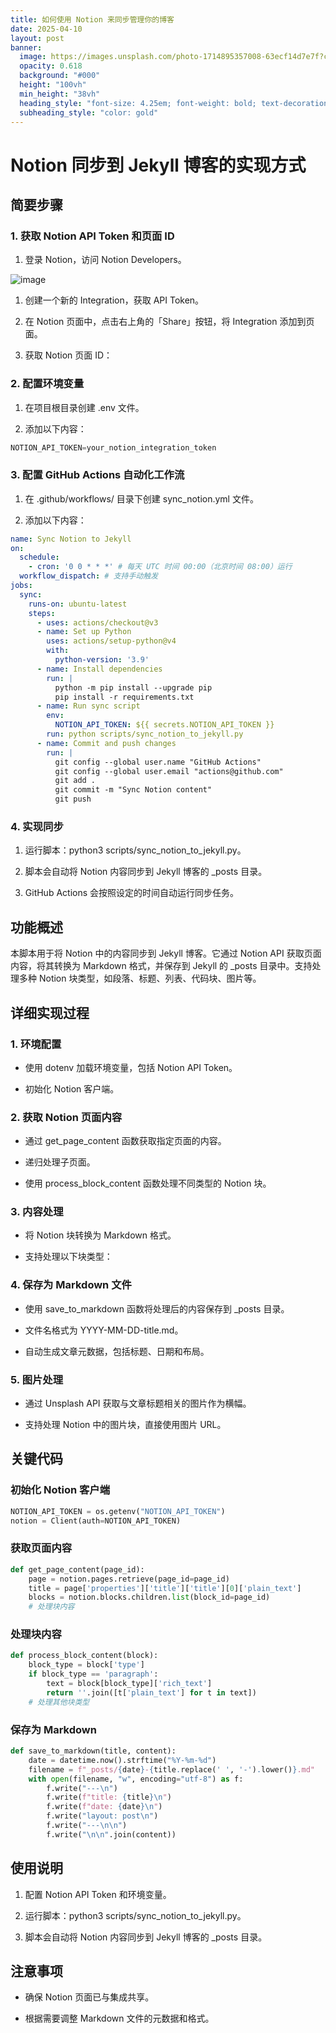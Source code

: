 ```yaml
---
title: 如何使用 Notion 来同步管理你的博客
date: 2025-04-10
layout: post
banner:
  image: https://images.unsplash.com/photo-1714895357008-63ecf14d7e7f?crop=entropy&cs=tinysrgb&fit=max&fm=jpg&ixid=M3w2OTIwMzJ8MHwxfHJhbmRvbXx8fHx8fHx8fDE3NDQyNTkwOTJ8&ixlib=rb-4.0.3&q=80&w=1080
  opacity: 0.618
  background: "#000"
  height: "100vh"
  min_height: "38vh"
  heading_style: "font-size: 4.25em; font-weight: bold; text-decoration: underline"
  subheading_style: "color: gold"
---
```


# Notion 同步到 Jekyll 博客的实现方式

## 简要步骤

### 1. 获取 Notion API Token 和页面 ID

1. 登录 Notion，访问 Notion Developers。

![image](https://prod-files-secure.s3.us-west-2.amazonaws.com/a7a0cc5a-89b9-4cda-8686-1fba0ca52f40/d19c1afe-dea5-4312-9333-786b0ba83054/image.png?X-Amz-Algorithm=AWS4-HMAC-SHA256&X-Amz-Content-Sha256=UNSIGNED-PAYLOAD&X-Amz-Credential=ASIAZI2LB4662SIPTRYZ%2F20250410%2Fus-west-2%2Fs3%2Faws4_request&X-Amz-Date=20250410T042452Z&X-Amz-Expires=3600&X-Amz-Security-Token=IQoJb3JpZ2luX2VjECQaCXVzLXdlc3QtMiJHMEUCIQC7y%2FtGdZD9wZl5l2x0Q09u%2BsJf%2BwhIR%2Bjgqvt4Zo5sBAIgIAL%2BLyGHjyBqPxZK3yxdQC%2FKWW%2FDVLDUApLquWA5k9AqiAQInf%2F%2F%2F%2F%2F%2F%2F%2F%2F%2FARAAGgw2Mzc0MjMxODM4MDUiDAscztwLaFXew%2BbXhSrcAx6mPdWcTYkwE6iGz9FF7X0KNmAjPXNHE53JZJ652Oecd6vwZ%2FSSb4ok0hC5iTDUW0eduhsxZ1umD6143KQujJMHLSA3fsTmjNWmUkOYCzVDfw0R3h2rfx9F%2FrzOWBxiU1HHOZdcxVySNdLVXZPhtr3wPP8c69bZYoXQg1cnzdAKqqqvGEHOWUqz62YbOUEEOx6MlMtCcmoSYClVTLqvrV%2FS8VXt7uW42EDSOrzch5r%2BtWa8QPsLoIc%2FPGKIPrPtMLIk03MR4xipDDlcnplQ9y801kkRLgRAGsWblvSflanPurVFCnJElJ2QJYYJVO442GNznD%2BYGhNSkwNBAXh6wdZSuLdsUM0dinCdnWyD5EQO2HYt38j8TiucEAc33ZK1Yzejs6rd%2B8rdhTCebqIm%2BsMwDwZtBdPDNNBZb2k1PeOeimkzfHs6Er1xxNdpswNSZP1hFhtu3ivj2tGW01o3bL0e2gTbaPIjImrRDDD0AubZGZMqxlLmGoc06OBzIU60FU88cqcbMiv1Z%2BPXnihUPDf7p6vhtHV%2Ft%2FR7UHutJCN4d%2FQah0TGyLPZIZtBtVOD6PQC8DdOmfoFa7QZvwTSmXjjREewXLiJnO9nvT6SkpQ3IGbSEg%2BJZM%2FH9BShMJD43L8GOqUBgNYGQptGtLsR%2BDNqqlrhk9Sgno8c48pRTMXCVMDwEnDlV88UeWj3M7WgZP5g2x6bB8%2FU6k7U%2BoZT39F0PEPc4IG2sQLewBI9%2FljhMQqGugXP3Q3ggALzrJNxJpHSayPySRfH11fQA65j3Zk7zDZjBzD5hJl4oxIjFPJuGPxDo%2FlDr2ctajUIt7lDvApUpxuBdge0qOQnAPaUMl%2FquWO1FRFeBkxt&X-Amz-Signature=9fb9d065589edfc6ffb783de7a20d5833b7a81532031a40ec79d58634006d49b&X-Amz-SignedHeaders=host&x-id=GetObject)

1. 创建一个新的 Integration，获取 API Token。

1. 在 Notion 页面中，点击右上角的「Share」按钮，将 Integration 添加到页面。

1. 获取 Notion 页面 ID：


### 2. 配置环境变量

1. 在项目根目录创建 .env 文件。

1. 添加以下内容：

```javascript
NOTION_API_TOKEN=your_notion_integration_token
```

### 3. 配置 GitHub Actions 自动化工作流

1. 在 .github/workflows/ 目录下创建 sync_notion.yml 文件。

1. 添加以下内容：

```yaml
name: Sync Notion to Jekyll
on:
  schedule:
    - cron: '0 0 * * *' # 每天 UTC 时间 00:00（北京时间 08:00）运行
  workflow_dispatch: # 支持手动触发
jobs:
  sync:
    runs-on: ubuntu-latest
    steps:
      - uses: actions/checkout@v3
      - name: Set up Python
        uses: actions/setup-python@v4
        with:
          python-version: '3.9'
      - name: Install dependencies
        run: |
          python -m pip install --upgrade pip
          pip install -r requirements.txt
      - name: Run sync script
        env:
          NOTION_API_TOKEN: ${{ secrets.NOTION_API_TOKEN }}
        run: python scripts/sync_notion_to_jekyll.py
      - name: Commit and push changes
        run: |
          git config --global user.name "GitHub Actions"
          git config --global user.email "actions@github.com"
          git add .
          git commit -m "Sync Notion content"
          git push
```

### 4. 实现同步

1. 运行脚本：python3 scripts/sync_notion_to_jekyll.py。

1. 脚本会自动将 Notion 内容同步到 Jekyll 博客的 _posts 目录。

1. GitHub Actions 会按照设定的时间自动运行同步任务。

## 功能概述

本脚本用于将 Notion 中的内容同步到 Jekyll 博客。它通过 Notion API 获取页面内容，将其转换为 Markdown 格式，并保存到 Jekyll 的 _posts 目录中。支持处理多种 Notion 块类型，如段落、标题、列表、代码块、图片等。

## 详细实现过程

### 1. 环境配置

- 使用 dotenv 加载环境变量，包括 Notion API Token。

- 初始化 Notion 客户端。

### 2. 获取 Notion 页面内容

- 通过 get_page_content 函数获取指定页面的内容。

- 递归处理子页面。

- 使用 process_block_content 函数处理不同类型的 Notion 块。

### 3. 内容处理

- 将 Notion 块转换为 Markdown 格式。

- 支持处理以下块类型：


### 4. 保存为 Markdown 文件

- 使用 save_to_markdown 函数将处理后的内容保存到 _posts 目录。

- 文件名格式为 YYYY-MM-DD-title.md。

- 自动生成文章元数据，包括标题、日期和布局。

### 5. 图片处理

- 通过 Unsplash API 获取与文章标题相关的图片作为横幅。

- 支持处理 Notion 中的图片块，直接使用图片 URL。

## 关键代码

### 初始化 Notion 客户端

```python
NOTION_API_TOKEN = os.getenv("NOTION_API_TOKEN")
notion = Client(auth=NOTION_API_TOKEN)
```

### 获取页面内容

```python
def get_page_content(page_id):
    page = notion.pages.retrieve(page_id=page_id)
    title = page['properties']['title']['title'][0]['plain_text']
    blocks = notion.blocks.children.list(block_id=page_id)
    # 处理块内容
```

### 处理块内容

```python
def process_block_content(block):
    block_type = block['type']
    if block_type == 'paragraph':
        text = block[block_type]['rich_text']
        return ''.join([t['plain_text'] for t in text])
    # 处理其他块类型
```

### 保存为 Markdown

```python
def save_to_markdown(title, content):
    date = datetime.now().strftime("%Y-%m-%d")
    filename = f"_posts/{date}-{title.replace(' ', '-').lower()}.md"
    with open(filename, "w", encoding="utf-8") as f:
        f.write("---\n")
        f.write(f"title: {title}\n")
        f.write(f"date: {date}\n")
        f.write("layout: post\n")
        f.write("---\n\n")
        f.write("\n\n".join(content))
```

## 使用说明

1. 配置 Notion API Token 和环境变量。

1. 运行脚本：python3 scripts/sync_notion_to_jekyll.py。

1. 脚本会自动将 Notion 内容同步到 Jekyll 博客的 _posts 目录。

## 注意事项

- 确保 Notion 页面已与集成共享。

- 根据需要调整 Markdown 文件的元数据和格式。